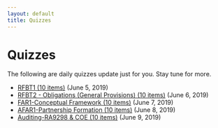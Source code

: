 ```yaml
---
layout: default
title: Quizzes
---
```


<div class="post">
	<h1 class="pageTitle">Quizzes</h1>
	<p>The following are daily quizzes update just for you. Stay tune for more.</p>
	<ul>
		<li><a href="https://forms.gle/c1JetrzkNUhjr4Xv6" target="_blank">RFBT1 (10 items)</a> (June 5, 2019)</li>
		<li><a href="https://forms.gle/1KtGa7tkkWTfqU7V8" target="_blank">RFBT2 - Obligations (General Provisions) (10 items)</a> (June 6, 2019)</li>
		<li><a href="">FAR1-Conceptual Framework (10 items)</a> (June 7, 2019)</li>
		<li><a href="">AFAR1-Partnership Formation (10 items)</a> (June 8, 2019)</li>
		<li><a href="">Auditing-RA9298 & COE (10 items)</a> (June 9, 2019)</li>
	</ul>
</div>
